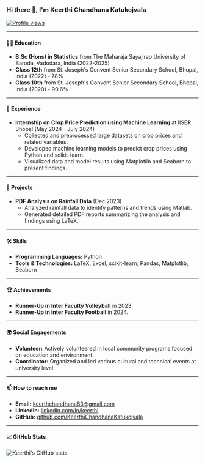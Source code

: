### Hi there 👋, I'm Keerthi Chandhana Katukojvala

<!-- Profile views -->
[![Profile views](https://gpvc.arturio.dev/KeerthiChandhanaKatukojvala)](https://github.com/KeerthiChandhanaKatukojvala)

---

#### 👩‍🎓 Education
- **B.Sc (Hons) in Statistics** from The Maharaja Sayajirao University of Baroda, Vadodara, India (2022-2025)
- **Class 12th** from St. Joseph's Convent Senior Secondary School, Bhopal, India (2022) - 78%
- **Class 10th** from St. Joseph's Convent Senior Secondary School, Bhopal, India (2020) - 90.6%

---

#### 💼 Experience
- **Internship on Crop Price Prediction using Machine Learning** at IISER Bhopal (May 2024 - July 2024)
  - Collected and preprocessed large datasets on crop prices and related variables.
  - Developed machine learning models to predict crop prices using Python and scikit-learn.
  - Visualized data and model results using Matplotlib and Seaborn to present findings.

---

#### 🔬 Projects
- **PDF Analysis on Rainfall Data** (Dec 2023)
  - Analyzed rainfall data to identify patterns and trends using Matlab.
  - Generated detailed PDF reports summarizing the analysis and findings using LaTeX.

---

#### 🛠️ Skills
- **Programming Languages:** Python
- **Tools & Technologies:** LaTeX, Excel, scikit-learn, Pandas, Matplotlib, Seaborn

---

#### 🏆 Achievements
- **Runner-Up in Inter Faculty Volleyball** in 2023.
- **Runner-Up in Inter Faculty Football** in 2024.

---

#### 🌍 Social Engagements
- **Volunteer:** Actively volunteered in local community programs focused on education and environment.
- **Coordinator:** Organized and led various cultural and technical events at university level.

---

#### 📫 How to reach me
- **Email:** [keerthchandhana83@gmail.com](mailto:keerthchandhana83@gmail.com)
- **LinkedIn:** [linkedin.com/in/keerthi](https://linkedin.com/in/keerthi)
- **GitHub:** [github.com/KeerthiChandhanaKatukojvala](https://github.com/KeerthiChandhanaKatukojvala)

---

#### 📈 GitHub Stats
![Keerthi's GitHub stats](https://github-readme-stats.vercel.app/api?username=KeerthiChandhanaKatukojvala&show_icons=true&theme=radical)


